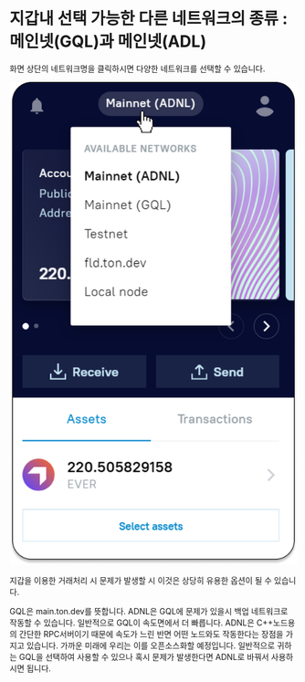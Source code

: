 # 지갑내 선택 가능한 다른 네트워크의 종류 : 메인넷(GQL)과 메인넷(ADL)

화면 상단의 네트워크명을 클릭하시면 다양한 네트워크를 선택할 수 있습니다.

![](<../.gitbook/assets/image (34).png>)

지갑을 이용한 거래처리 시 문제가 발생할 시 이것은 상당히 유용한 옵션이 될 수 있습니다.&#x20;

GQL은 main.ton.dev를 뜻합니다. ADNL은 GQL에 문제가 있을시 백업 네트워크로 작동할 수 있습니다. 일반적으로 GQL이 속도면에서 더 빠릅니다. ADNL은 C++노드용의 간단한 RPC서버이기 때문에 속도가 느린 반면 어떤 노드와도 작동한다는 장점을 가지고 있습니다. 가까운 미래에 우리는 이를 오픈소스화할 예정입니다. 일반적으로 귀하는 GQL을 선택하여 사용할 수 있으나 혹시 문제가 발생한다면 ADNL로 바꿔서 사용하시면 됩니다.&#x20;

